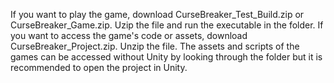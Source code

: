 If you want to play the game, download CurseBreaker_Test_Build.zip or CurseBreaker_Game.zip. Uzip the file and run the executable in the folder.
If you want to access the game's code or assets, download CurseBreaker_Project.zip. Unzip the file. The assets and scripts of the games can be accessed without Unity by looking through the folder but it is recommended to open the project in Unity.
